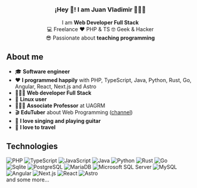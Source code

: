 <p align="center" width="300">
   <h3 align="center">¡Hey 👋! I am Juan Vladimir 👨🏻‍💻</h3>
</p>

<p align="center">
   I am <strong>Web Developer Full Stack</strong><br>
   💻 Freelance ♥️ PHP & TS 🤓 Geek & Hacker<br>
   😎 Passionate about <strong>teaching programming</strong>
</p>

## About me

- 🎓 **Software engineer**
- ♥️ **I programmed happily** with PHP, TypeScript, Java, Python, Rust, Go, Angular, React, Next.js and Astro
- 👨🏻‍💻 **Web developer Full Stack**
- 🐧 **Linux user**
- 👨🏻‍🏫 **Associate Professor** at UAGRM
- 🎬 **EduTuber** about Web Programming ([channel](https://youtube.com/juanvladimir13))
- 🎸 **I love singing and playing guitar**
- 🧳 **I love to travel**

## Technologies

![PHP](https://img.shields.io/badge/PHP-4F5B93?style=for-the-badge&logo=php&logoColor=white)
![TypeScript](https://img.shields.io/badge/TypeScript-3178c6?style=for-the-badge&logo=typescript&logoColor=white)
![JavaScript](https://img.shields.io/badge/JavaScript-F7DF1E?style=for-the-badge&logo=javascript&logoColor=white)
![Java](https://img.shields.io/badge/Java-007396?style=for-the-badge&logo=oracle&logoColor=white)
![Python](https://img.shields.io/badge/Python-2b5b84?style=for-the-badge&logo=python&logoColor=white)
![Rust](https://img.shields.io/badge/rust-ffc832?style=for-the-badge&logo=rust&logoColor=white)
![Go](https://img.shields.io/badge/go-5dc9e2?style=for-the-badge&logo=go&logoColor=white)
</br>
![Sqlite](https://img.shields.io/badge/Sqlite-044a64?style=for-the-badge&logo=sqlite&logoColor=white)
![PostgreSQL](https://img.shields.io/badge/PostgreSQL-336791?style=for-the-badge&logo=postgresql&logoColor=white)
![MariaDB](https://img.shields.io/badge/MariaDB-C0765A?style=for-the-badge&logo=mariadb&logoColor=white)
![Microsoft SQL Server](https://img.shields.io/badge/Microsoft_SQL_Server-0078d4?style=for-the-badge&logo=microsoft-sql-server&logoColor=white)
![MySQL](https://img.shields.io/badge/MySQL-3E6E93?style=for-the-badge&logo=mysql&logoColor=white)
</br>
![Angular](https://img.shields.io/badge/Angular-d32f2f?style=for-the-badge&logo=angular&logoColor=white)
![Next.js](https://img.shields.io/badge/next.js-000?style=for-the-badge&logo=javascript&logoColor=white)
![React](https://img.shields.io/badge/react-087EA4?style=for-the-badge&logo=react&logoColor=white)
![Astro](https://img.shields.io/badge/astro-black?style=for-the-badge&logo=astro&logoColor=white)
</br>
and some more...
